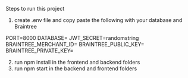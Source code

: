 Steps to run this project

1. create .env file and copy paste the following with your database and Braintree

PORT=8000
DATABASE=
JWT_SECRET=randomstring
BRAINTREE_MERCHANT_ID=
BRAINTREE_PUBLIC_KEY=
BRAINTREE_PRIVATE_KEY=

2. run npm install in the frontend and backend folders
3. run npm start in the backend and frontend folders